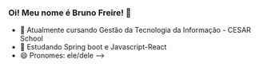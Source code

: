 ### Oi! Meu nome é Bruno Freire! 👋

- 🔭 Atualmente cursando Gestão da Tecnologia da Informação - CESAR School
- 🌱 Estudando Spring boot e Javascript-React
- 😄 Pronomes: ele/dele
-->

